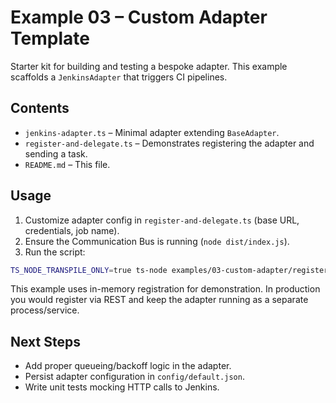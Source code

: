 # Example 03 – Custom Adapter Template

Starter kit for building and testing a bespoke adapter. This example scaffolds a `JenkinsAdapter` that triggers CI pipelines.

## Contents

- `jenkins-adapter.ts` – Minimal adapter extending `BaseAdapter`.
- `register-and-delegate.ts` – Demonstrates registering the adapter and sending a task.
- `README.md` – This file.

## Usage

1. Customize adapter config in `register-and-delegate.ts` (base URL, credentials, job name).
2. Ensure the Communication Bus is running (`node dist/index.js`).
3. Run the script:

```bash
TS_NODE_TRANSPILE_ONLY=true ts-node examples/03-custom-adapter/register-and-delegate.ts
```

This example uses in-memory registration for demonstration. In production you would register via REST and keep the adapter running as a separate process/service.

## Next Steps

- Add proper queueing/backoff logic in the adapter.
- Persist adapter configuration in `config/default.json`.
- Write unit tests mocking HTTP calls to Jenkins.
